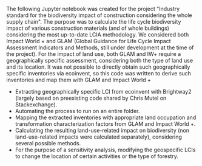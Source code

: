 The following Jupyter notebook was created for the project "Industry standard for the biodiversity impact of construction considering the whole supply chain". The purpose was to calculate the life cycle biodiversity impact of various construction materials (and of whole buildings) considering the most up-to-date LCIA methodology. We considered both Impact World + and GLAM (Global Guidance for Life Cycle Impact Assessment Indicators and Methods, still under development at the time of the project). For the impact of land use, both GLAM and IW+ require a geographically specific assessment, considering both the type of land use and its location. It was not possible to directly obtain such geographically specific inventories via ecoinvent, so this code was written to derive such inventories and map them with GLAM and Impact World +
- Extracting geographically specific LCI from ecoinvent with Brightway2 (largely based on preexisting code shared by Chris Mutel on Stackexchange).
- Automating the process to run on an entire folder.
- Mapping the extracted inventories with appropriate land occupation and transformation characterization factors from GLAM and Impact World +.
- Calculating the resulting land-use-related impact on biodiversity (non land-use-related impacts were calculated separately), considering several possible methods.
- For the purpose of a sensitivity analysis, modifying the geospecific LCIs to change the location of certain activities or the type of forestry.
